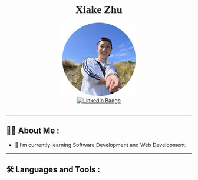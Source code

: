 <!-- 
 Code modified from https://www.sitepoint.com/github-profile-readme/
 -->
<div align="center">
<h1 style="font-family: Georgia">Xiake Zhu</h1>
<img src="./imgs/icon_github.png" style="width: 200px; height:200px;">
</div>

<div align="center" >
<a href="https://www.linkedin.com/in/xiake-zhu-7b427b152/">
<img src="https://img.shields.io/badge/LinkedIn-blue?style=for-the-badge&logo=linkedin&logoColor=white" alt="LinkedIn Badge"/>
</a>
</div>

<div align="center">
<img src="https://komarev.com/ghpvc/?username=xiakezhu&style=flat-square&color=blue" alt=""/>
</div>

---
## :man_technologist: About Me :
- 🌱 I’m currently learning Software Development and Web Development.

---

## :hammer_and_wrench: Languages and Tools :


<!--
**xiakezhu/xiakezhu** is a ✨ _special_ ✨ repository because its `README.md` (this file) appears on your GitHub profile.

Here are some ideas to get you started:

- 🔭 I’m currently working on ...
- 🌱 I’m currently learning ...
- 👯 I’m looking to collaborate on ...
- 🤔 I’m looking for help with ...
- 💬 Ask me about ...
- 📫 How to reach me: ...
- 😄 Pronouns: ...
- ⚡ Fun fact: ...
-->
